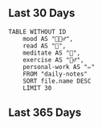 ## Last 30 Days

```dataview
TABLE WITHOUT ID
	mood AS "💆🏽‍♂️",
	read AS "📖",
	meditate AS "🧘",
	exercise AS "🏃‍♂️",
	personal-work AS "✏️"
	FROM "daily-notes" 
	SORT file.name DESC
	LIMIT 30
```


## Last 365 Days

```

```
